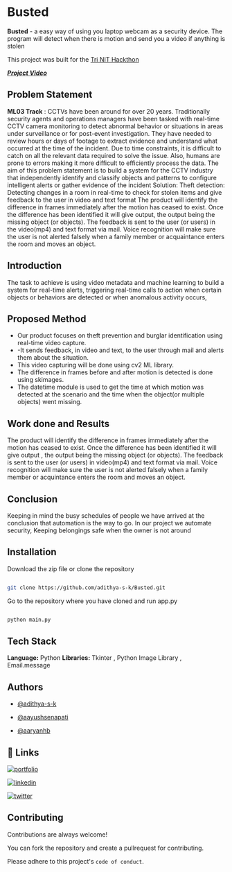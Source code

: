 # Busted

**Busted** - a easy way of using you laptop webcam as a security device. The program will detect when there is motion and send you a video if anything is stolen

This project was built for the [Tri NIT Hackthon](https://unstop.com/hackathon/tri-nit-hackathon-national-institute-of-technology-karnataka-nitk-surathkal-254063)

***[Project Video](https://youtu.be/fEzzeSZ28zQ)***

## Problem Statement
**ML03 Track** : CCTVs have been around for over 20 years. Traditionally security agents and operations managers have been tasked with real-time CCTV camera monitoring to detect abnormal behavior or situations in areas under surveillance or for post-event investigation. They have needed to review hours or days of footage to extract evidence and understand what occurred at the time of the incident. Due to time constraints, it is difficult to catch on all the relevant data required to solve the issue. Also, humans are prone to errors making it more difficult to efficiently process the data. The aim of this problem statement is to build a system for the CCTV industry that independently identify and classify objects and patterns to configure intelligent alerts or gather evidence of the incident Solution: Theft detection: Detecting changes in a room in real-time to check for stolen items and give feedback to the user in video and text format The product will identify the difference in frames immediately after the motion has ceased to exist. Once the difference has been identified it will give output, the output being the missing object (or objects). The feedback is sent to the user (or users) in the video(mp4) and text format via mail. Voice recognition will make sure the user is not alerted falsely when a family member or acquaintance enters the room and moves an object.
## Introduction
The task to achieve is using video metadata and machine learning to build a system for real-time alerts, triggering real-time calls to action when certain objects or behaviors are detected or when anomalous activity occurs,
## Proposed Method

 - Our product focuses on theft prevention and burglar identification using real-time video capture.
 - -It sends feedback, in video and text, to the user through mail and alerts them about the situation.
 - This video capturing will be done using cv2 ML library.
 - The difference in frames before and after motion is detected is done using skimages.
 - The datetime module is used to get the time at which motion was detected at the scenario and the time when the object(or multiple objects) went missing.

## Work done and Results
The product will identify the difference in frames immediately after the motion has ceased to exist. Once the difference has been identified it will give output , the output being the missing object (or objects). The feedback is sent to the user (or users) in video(mp4) and text format via mail. Voice recognition will make sure the user is not alerted falsely when a family member or acquintance enters the room and moves an object.

## Conclusion
Keeping in mind the busy schedules of people we have arrived at the conclusion that automation is the way to go. In our project we automate security, Keeping belongings safe when the owner is not around

## Installation

  

Download the zip file or clone the repository

  

```bash

git clone https://github.com/adithya-s-k/Busted.git

```

Go to the repository where you have cloned and run app.py

```bash

python main.py

```

## Tech Stack

  
**Language:** Python
**Libraries:** Tkinter , Python Image Library , Email.message
  
  

## Authors

  

- [@adithya-s-k](https://github.com/adithya-s-k)

- [@aayushsenapati](https://github.com/aayushsenapati)

- [@aaryanhb](https://github.com/aaryanhb)
  

## 🔗 Links

[![portfolio](https://img.shields.io/badge/my_portfolio-000?style=for-the-badge&logo=ko-fi&logoColor=white)]()

[![linkedin](https://img.shields.io/badge/linkedin-0A66C2?style=for-the-badge&logo=linkedin&logoColor=white)](https://www.linkedin.com/in/adithya-s-kolavi-127a561a8/)

[![twitter](https://img.shields.io/badge/twitter-1DA1F2?style=for-the-badge&logo=twitter&logoColor=white)](https://twitter.com/adithya_s_k)

  
  

## Contributing

  

Contributions are always welcome!

  

You can fork the repository and create a pullrequest for contributing.

  

Please adhere to this project's `code of conduct`.
